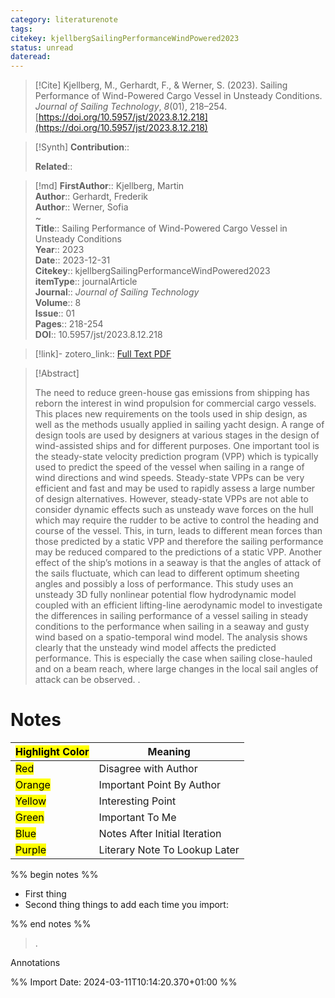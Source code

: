```yaml
---
category: literaturenote
tags: 
citekey: kjellbergSailingPerformanceWindPowered2023
status: unread
dateread:
---
```


> [!Cite]
> Kjellberg, M., Gerhardt, F., & Werner, S. (2023). Sailing Performance of Wind-Powered Cargo Vessel in Unsteady Conditions. _Journal of Sailing Technology_, _8_(01), 218–254. [https://doi.org/10.5957/jst/2023.8.12.218](https://doi.org/10.5957/jst/2023.8.12.218)

>[!Synth]
>**Contribution**:: 
>
>**Related**:: 
>

>[!md]
> **FirstAuthor**:: Kjellberg, Martin  
> **Author**:: Gerhardt, Frederik  
> **Author**:: Werner, Sofia  
~    
> **Title**:: Sailing Performance of Wind-Powered Cargo Vessel in Unsteady Conditions  
> **Year**:: 2023  
> **Date**:: 2023-12-31  
> **Citekey**:: kjellbergSailingPerformanceWindPowered2023  
> **itemType**:: journalArticle  
> **Journal**:: *Journal of Sailing Technology*  
> **Volume**:: 8  
> **Issue**:: 01   
> **Pages**:: 218-254  
> **DOI**:: 10.5957/jst/2023.8.12.218    

> [!link]-
> zotero_link:: [Full Text PDF](zotero://select/library/items/AT56QTC9)


> [!Abstract]
>
> The need to reduce green-house gas emissions from shipping has reborn the interest in wind propulsion for commercial cargo vessels. This places new requirements on the tools used in ship design, as well as the methods usually applied in sailing yacht design. A range of design tools are used by designers at various stages in the design of wind-assisted ships and for different purposes. One important tool is the steady-state velocity prediction program (VPP) which is typically used to predict the speed of the vessel when sailing in a range of wind directions and wind speeds. Steady-state VPPs can be very efficient and fast and may be used to rapidly assess a large number of design alternatives. However, steady-state VPPs are not able to consider dynamic effects such as unsteady wave forces on the hull which may require the rudder to be active to control the heading and course of the vessel. This, in turn, leads to different mean forces than those predicted by a static VPP and therefore the sailing performance may be reduced compared to the predictions of a static VPP. Another effect of the ship’s motions in a seaway is that the angles of attack of the sails fluctuate, which can lead to different optimum sheeting angles and possibly a loss of performance. This study uses an unsteady 3D fully nonlinear potential flow hydrodynamic model coupled with an efficient lifting-line aerodynamic model to investigate the differences in sailing performance of a vessel sailing in steady conditions to the performance when sailing in a seaway and gusty wind based on a spatio-temporal wind model. The analysis shows clearly that the unsteady wind model affects the predicted performance. This is especially the case when sailing close-hauled and on a beam reach, where large changes in the local sail angles of attack can be observed.
>.
> 
# Notes

| <mark class="hltr-grey">Highlight Color</mark> | Meaning                       |
| ---------------------------------------------- | ----------------------------- |
| <mark class="hltr-red">Red</mark>              | Disagree with Author          |
| <mark class="hltr-orange">Orange</mark>        | Important Point By Author     |
| <mark class="hltr-yellow">Yellow</mark>        | Interesting Point             |
| <mark class="hltr-green">Green</mark>          | Important To Me               |
| <mark class="hltr-blue">Blue</mark>            | Notes After Initial Iteration |
| <mark class="hltr-purple">Purple</mark>        | Literary Note To Lookup Later |

%% begin notes %%
- First thing
- Second thing
things to add each time you import:

%% end notes %%

>.
 
 Annotations


%% Import Date: 2024-03-11T10:14:20.370+01:00 %%

